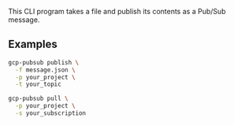This CLI program takes a file and publish its contents as a Pub/Sub message.

## Examples

```sh
gcp-pubsub publish \
  -f message.json \
  -p your_project \
  -t your_topic
```

```sh
gcp-pubsub pull \
  -p your_project \
  -s your_subscription
```
